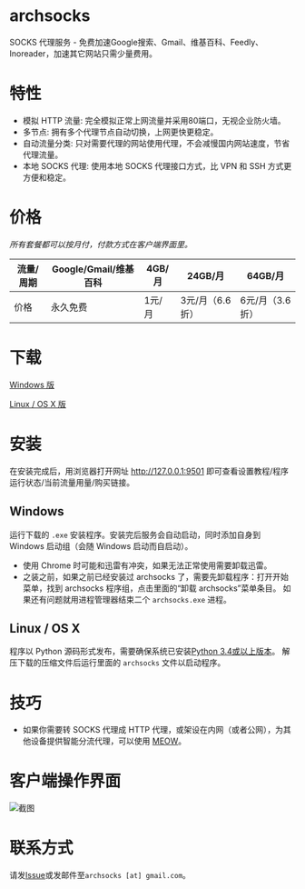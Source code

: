 # archsocks

SOCKS 代理服务 - 免费加速Google搜索、Gmail、维基百科、Feedly、Inoreader，加速其它网站只需少量费用。


# 特性

* 模拟 HTTP 流量: 完全模拟正常上网流量并采用80端口，无视企业防火墙。
* 多节点: 拥有多个代理节点自动切换，上网更快更稳定。
* 自动流量分类: 只对需要代理的网站使用代理，不会减慢国内网站速度，节省代理流量。
* 本地 SOCKS 代理: 使用本地 SOCKS 代理接口方式，比 VPN 和 SSH 方式更方便和稳定。


# 价格

*所有套餐都可以按月付，付款方式在客户端界面里。*

流量/周期 | Google/Gmail/维基百科 | 4GB/月 | 24GB/月 | 64GB/月
---------- | --------------------- | ------ | ------- | -------
价格      | 永久免费              | 1元/月 | 3元/月（6.6折）  | 6元/月（3.6折）


# 下载

[Windows 版](http://104.129.177.141/files/archsocks-setup.exe)

[Linux / OS X 版](http://104.129.177.141/files/archsocks.tar.gz)


# 安装

在安装完成后，用浏览器打开网址 <http://127.0.0.1:9501> 即可查看设置教程/程序运行状态/当前流量用量/购买链接。

## Windows

运行下载的 `.exe` 安装程序。安装完后服务会自动启动，同时添加自身到 Windows 启动组（会随 Windows 启动而自启动）。

* 使用 Chrome 时可能和迅雷有冲突，如果无法正常使用需要卸载迅雷。
* 之装之前，如果之前已经安装过 archsocks 了，需要先卸载程序：打开开始菜单，找到 archsocks 程序组，点击里面的“卸载 archsocks”菜单条目。
如果还有问题就用进程管理器结束二个 `archsocks.exe` 进程。

## Linux / OS X

程序以 Python 源码形式发布，需要确保系统已安装[Python 3.4或以上版本](https://www.python.org)。
解压下载的压缩文件后运行里面的 `archsocks` 文件以启动程序。


# 技巧

* 如果你需要转 SOCKS 代理成 HTTP 代理，或架设在内网（或者公网），为其他设备提供智能分流代理，可以使用 [MEOW](https://github.com/renzhn/MEOW/)。


# 客户端操作界面

![截图](https://raw.githubusercontent.com/archsocks/archsocks/master/screenshot.png)


# 联系方式

请发[Issue](https://github.com/archsocks/archsocks/issues)或发邮件至`archsocks [at] gmail.com`。

